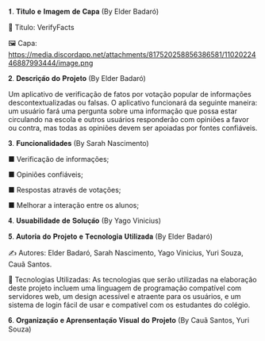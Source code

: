 𝟏. 𝐓𝐢𝐭𝐮𝐥𝐨 𝐞 𝐈𝐦𝐚𝐠𝐞𝐦 𝐝𝐞 𝐂𝐚𝐩𝐚 (By Elder Badaró)

🔎 Titulo: VerifyFacts

🖼️ Capa: https://media.discordapp.net/attachments/817520258856386581/1102022446887993444/image.png

𝟐. 𝐃𝐞𝐬𝐜𝐫𝐢𝐜̧𝐚̃𝐨 𝐝𝐨 𝐏𝐫𝐨𝐣𝐞𝐭𝐨 (By Elder Badaró)

 Um aplicativo de verificação de fatos por votação popular de informações descontextualizadas ou falsas. O aplicativo funcionará da seguinte maneira: 
um usuário fará uma pergunta sobre uma informação que possa estar circulando na escola e outros usuários responderão com opiniões a favor ou contra, 
mas todas as opiniões devem ser apoiadas por fontes confiáveis.

𝟑. 𝐅𝐮𝐧𝐜𝐢𝐨𝐧𝐚𝐥𝐢𝐝𝐚𝐝𝐞𝐬 (By Sarah Nascimento)

■ Verificação de informações;

■ Opiniões confiáveis;

■ Respostas através de votações;

■ Melhorar a interação entre os alunos;

𝟒. 𝐔𝐬𝐮𝐚𝐛𝐢𝐥𝐢𝐝𝐚𝐝𝐞 𝐝𝐞 𝐒𝐨𝐥𝐮𝐜̧𝐚̃𝐨 (By Yago Vinicius)

𝟓. 𝐀𝐮𝐭𝐨𝐫𝐢𝐚 𝐝𝐨 𝐏𝐫𝐨𝐣𝐞𝐭𝐨 𝐞 𝐓𝐞𝐜𝐧𝐨𝐥𝐨𝐠𝐢𝐚 𝐔𝐭𝐢𝐥𝐢𝐳𝐚𝐝𝐚 (By Elder Badaró)

✍️ Autores: Elder Badaró, Sarah Nascimento, Yago Vinicius, Yuri Souza, Cauã Santos. 

💾 Tecnologias Utilizadas: As tecnologias que serão utilizadas na elaboração deste projeto incluem uma linguagem de programação compatível com servidores web, um design acessível e atraente para os usuários, e um sistema de login fácil de usar e compatível com os estudantes do colégio.

𝟔. 𝐎𝐫𝐠𝐚𝐧𝐢𝐳𝐚𝐜̧𝐚̃𝐨 𝐞 𝐀𝐩𝐫𝐞𝐧𝐬𝐞𝐧𝐭𝐚𝐜̧𝐚̃𝐨 𝐕𝐢𝐬𝐮𝐚𝐥 𝐝𝐨 𝐏𝐫𝐨𝐣𝐞𝐭𝐨 (By Cauã Santos, Yuri Souza)
